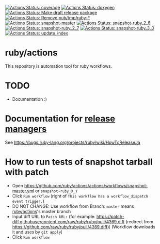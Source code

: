 [![Actions Status: coverage](https://github.com/ruby/actions/workflows/coverage/badge.svg)](https://github.com/ruby/actions/actions?query=workflow%3A"coverage")
[![Actions Status: doxygen](https://github.com/ruby/actions/workflows/doxygen/badge.svg)](https://github.com/ruby/actions/actions?query=workflow%3A"doxygen")
[![Actions Status: Make draft release package](https://github.com/ruby/actions/workflows/Make%20draft%20release%20package/badge.svg)](https://github.com/ruby/actions/actions?query=workflow%3A"Make+draft+release+package")
[![Actions Status: Remove pub\/tmp\/ruby-\*](https://github.com/ruby/actions/workflows/Remove%20pub%2Ftmp%2Fruby-*/badge.svg)](https://github.com/ruby/actions/actions?query=workflow%3A"Remove+pub/tmp/ruby-*")
[![Actions Status: snapshot-master](https://github.com/ruby/actions/workflows/snapshot-master/badge.svg)](https://github.com/ruby/actions/actions?query=workflow%3A"snapshot-master")
[![Actions Status: snapshot-ruby\_2\_6](https://github.com/ruby/actions/workflows/snapshot-ruby_2_6/badge.svg)](https://github.com/ruby/actions/actions?query=workflow%3A"snapshot-ruby_2_6")
[![Actions Status: snapshot-ruby\_2\_7](https://github.com/ruby/actions/workflows/snapshot-ruby_2_7/badge.svg)](https://github.com/ruby/actions/actions?query=workflow%3A"snapshot-ruby_2_7")
[![Actions Status: snapshot-ruby\_3\_0](https://github.com/ruby/actions/workflows/snapshot-ruby_3_0/badge.svg)](https://github.com/ruby/actions/actions?query=workflow%3A"snapshot-ruby_3_0")
[![Actions Status: update\_index](https://github.com/ruby/actions/workflows/update_index/badge.svg)](https://github.com/ruby/actions/actions?query=workflow%3A"update_index")

# ruby/actions

This repository is automation tool for ruby workflows.

# TODO

* Documentation :)

# Documentation for [release managers](https://bugs.ruby-lang.org/projects/ruby/wiki/ReleaseEngineering)

See <https://bugs.ruby-lang.org/projects/ruby/wiki/HowToReleaseJa>

# How to run tests of snapshot tarball with patch

* Open <https://github.com/ruby/actions/actions/workflows/snapshot-master.yml> or `snapshot-ruby_X_Y`
* Click `Run workflow` (right of `This workflow has a workflow_dispatch event trigger.`)
* DO NOT CHANGE: Use workflow from Branch: `master` means [ruby/actions](https://github.com/ruby/actions)'s master branch
* Input diff URL to `Patch URL:` (for example: <https://patch-diff.githubusercontent.com/raw/ruby/ruby/pull/4369.diff> (redirect from <https://github.com/raw/ruby/ruby/pull/4369.diff>)) (Workflow downloads it and uses by `git apply`)
* Click `Run workflow`
